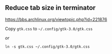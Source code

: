 ## Reduce tab size in terminator

https://bbs.archlinux.org/viewtopic.php?id=221876

Copy `gtk.css` to `~/.config/gtk-3.0/gtk.css`

*or*

`ln -s gtk.css ~/.config/gtk-3.0/gtk.css`
